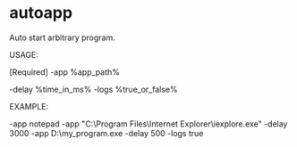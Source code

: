# autoapp
Auto start arbitrary program.

USAGE:

[Required]
-app %app_path%

-delay %time_in_ms%
-logs %true_or_false%

EXAMPLE:

-app notepad
-app "C:\Program Files\Internet Explorer\iexplore.exe" -delay 3000
-app D:\my_program.exe -delay 500 -logs true
